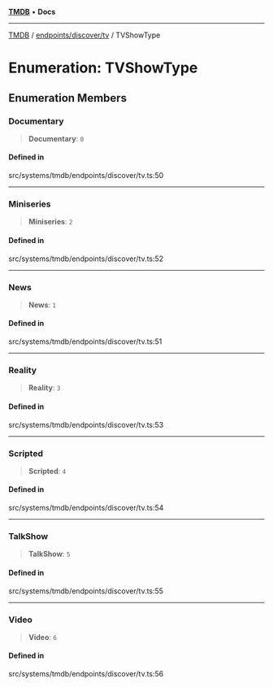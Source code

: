 [**TMDB**](../../../../README.md) • **Docs**

***

[TMDB](../../../../README.md) / [endpoints/discover/tv](../README.md) / TVShowType

# Enumeration: TVShowType

## Enumeration Members

### Documentary

> **Documentary**: `0`

#### Defined in

src/systems/tmdb/endpoints/discover/tv.ts:50

***

### Miniseries

> **Miniseries**: `2`

#### Defined in

src/systems/tmdb/endpoints/discover/tv.ts:52

***

### News

> **News**: `1`

#### Defined in

src/systems/tmdb/endpoints/discover/tv.ts:51

***

### Reality

> **Reality**: `3`

#### Defined in

src/systems/tmdb/endpoints/discover/tv.ts:53

***

### Scripted

> **Scripted**: `4`

#### Defined in

src/systems/tmdb/endpoints/discover/tv.ts:54

***

### TalkShow

> **TalkShow**: `5`

#### Defined in

src/systems/tmdb/endpoints/discover/tv.ts:55

***

### Video

> **Video**: `6`

#### Defined in

src/systems/tmdb/endpoints/discover/tv.ts:56
